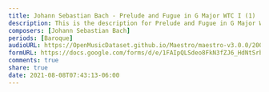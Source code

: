 ```yaml
---
title: Johann Sebastian Bach - Prelude and Fugue in G Major WTC I (1)
description: This is the description for Prelude and Fugue in G Major WTC I by Johann Sebastian Bach
composers: [Johann Sebastian Bach]
periods: [Baroque]
audioURL: https://OpenMusicDataset.github.io/Maestro/maestro-v3.0.0/2008/MIDI-Unprocessed_07_R1_2008_01-04_ORIG_MID--AUDIO_07_R1_2008_wav--1.midi
formURL: https://docs.google.com/forms/d/e/1FAIpQLSdeo8FkN3fZJ6_HdNtSrbGk-8R0_mWpofS0Ax2PdQN_LAuRFA/viewform
comments: true
share: true
date: 2021-08-08T07:43:13-06:00
---
```


